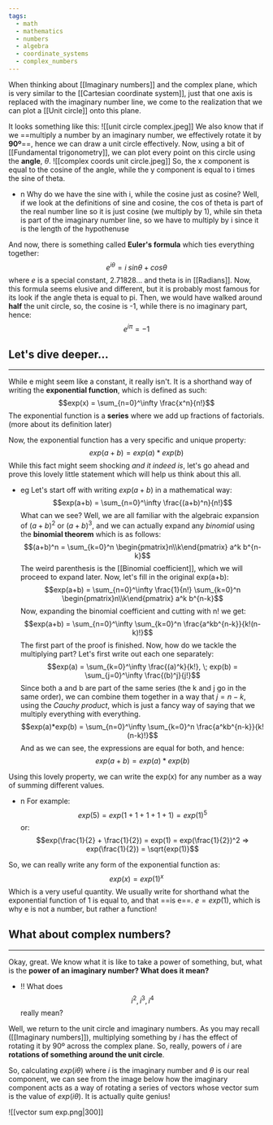 ```yaml
---
tags:
  - math
  - mathematics
  - numbers
  - algebra
  - coordinate_systems
  - complex_numbers
---
```

When thinking about [[Imaginary numbers]] and the complex plane, which is very similar to the [[Cartesian coordinate system]], just that one axis is replaced with the imaginary number line, we come to the realization that we can plot a [[Unit circle]] onto this plane. 

It looks something like this:
![[unit circle complex.jpeg]]
We also know that if we ==multiply a number by an imaginary number, we effectively rotate it by **90º**==, hence we can draw a unit circle effectively. Now, using a bit of [[Fundamental trigonometry]], we can plot every point on this circle using the **angle**, $\theta$. 
![[complex coords unit circle.jpeg]]
So, the x component is equal to the cosine of the angle, while the y component is equal to i times the sine of theta.
- n Why do we have the sine with i, while the cosine just as cosine? Well, if we look at the definitions of sine and cosine, the cos of theta is part of the real number line so it is just cosine (we multiply by 1), while sin theta is part of the imaginary number line, so we have to multiply by i since it is the length of the hypothenuse

And now, there is something called **Euler's formula** which ties everything together:$$e^{i\theta} = i \; sin\theta + cos\theta$$
where *e* is a special constant, 2.71828... and theta is in [[Radians]]. Now, this formula seems elusive and different, but it is probably most famous for its look if the angle theta is equal to pi. Then, we would have walked around **half** the unit circle, so, the cosine is -1, while there is no imaginary part, hence:$$e^{i\pi} = -1$$

## Let's dive deeper...
---
While e might seem like a constant, it really isn't. It is a shorthand way of writing the **exponential function**, which is defined as such:$$exp(x) = \sum_{n=0}^\infty \frac{x^n}{n!}$$
The exponential function is a **series** where we add up fractions of factorials. (more about its definition later)

Now, the exponential function has a very specific and unique property:$$exp(a+b) = exp(a) *exp(b)$$
While this fact might seem shocking *and it indeed is*, let's go ahead and prove this lovely little statement which will help us think about this all.

- eg Let's start off with writing $exp(a+b)$ in a mathematical way:$$exp(a+b) = \sum_{n=0}^\infty \frac{(a+b)^n}{n!}$$ What can we see? Well, we are all familiar with the algebraic expansion of $(a+b)^2$ or $(a+b)^3$, and we can actually expand any *binomial* using the **binomial theorem** which is as follows:$$(a+b)^n = \sum_{k=0}^n \begin{pmatrix}n\\k\end{pmatrix} a^k b^{n-k}$$ The weird parenthesis is the [[Binomial coefficient]], which we will proceed to expand later. Now, let's fill in the original exp(a+b):$$exp(a+b) = \sum_{n=0}^\infty \frac{1}{n!} \sum_{k=0}^n \begin{pmatrix}n\\k\end{pmatrix} a^k b^{n-k}$$ Now, expanding the binomial coefficient and cutting with n! we get:$$exp(a+b) = \sum_{n=0}^\infty \sum_{k=0}^n \frac{a^kb^{n-k}}{k!(n-k)!}$$ The first part of the proof is finished. Now, how do we tackle the multiplying part? Let's first write out each one separately:$$exp(a) = \sum_{k=0}^\infty \frac{(a)^k}{k!}, \; exp(b) = \sum_{j=0}^\infty \frac{(b)^j}{j!}$$ Since both a and b are part of the same series (the k and j go in the same order), we can combine them together in a way that $j = n - k$, using the *Cauchy product*, which is just a fancy way of saying that we multiply everything with everything. $$exp(a)*exp(b) = \sum_{n=0}^\infty \sum_{k=0}^n \frac{a^kb^{n-k}}{k!(n-k)!}$$ And as we can see, the expressions are equal for both, and hence:$$exp(a+b) = exp(a) *exp(b)$$

Using this lovely property, we can write the exp(x) for any number as a way of summing different values. 
- n For example: $$exp(5) = exp(1+1+1+1+1) = exp(1)^5$$ or: $$exp(\frac{1}{2} + \frac{1}{2}) = exp(1) = exp(\frac{1}{2})^2 => exp(\frac{1}{2}) = \sqrt{exp(1)}$$

So, we can really write any form of the exponential function as:$$exp(x) = exp(1)^x$$ Which is a very useful quantity. We usually write for shorthand what the exponential function of 1 is equal to, and that ==is e==. $e = exp(1)$, which is why e is not a number, but rather a function!

## What about complex numbers?
---
Okay, great. We know what it is like to take a power of something, but, what is the **power of an imaginary number? What does it mean?**
- !! What does $$i^2, i^3, i^4$$ really mean?

Well, we return to the unit circle and imaginary numbers. As you may recall ([[Imaginary numbers]]), multiplying something by $i$ has the effect of rotating it by 90º across the complex plane. So, really, powers of $i$ are **rotations of something around the unit circle**. 

So, calculating $exp(i\theta)$ where $i$ is the imaginary number and $\theta$ is our real component, we can see from the image below how the imaginary component acts as a way of rotating a series of vectors whose vector sum is the value of $exp(i\theta)$. It is actually quite genius!

![[vector sum exp.png|300]]


